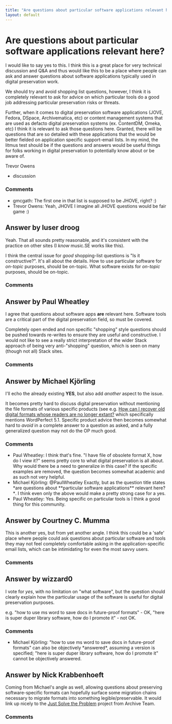 ```yaml
---
title: "Are questions about particular software applications relevant here?"
layout: default
---
```

Are questions about particular software applications relevant here?
=====================
I would like to say yes to this. I think this is a great place for very
technical discussion and Q&A and thus would like this to be a place
where people can ask and answer questions about software applications
typically used in digital preservation work.

We should try and avoid shopping list questions, however, I think it is
completely relevant to ask for advice on which particular tools do a
good job addressing particular preservation risks or threats.

Further, when it comes to digital preservation software applications
(JOVE, Fedora, DSpace, Archivematica, etc) or content management systems
that are used as defacto digital preservation systems (ex. ContentDM,
Omeka, etc) I think it is relevant to ask those questions here. Granted,
there will be questions that are so detailed with these applications
that the would be better fielded on application specific support-email
lists. In my mind, the litmus test should be if the questions and
answers would be useful things for folks working in digital preservation
to potentially know about or be aware of.

Trevor Owens

<ul class="tags"><li class="tag">discussion</li></ul>

### Comments ###
* gmcgath: The first one in that list is supposed to be JHOVE, right? :)
* Trevor Owens: Yeah, JHOVE I imagine all JHOVE questions would be fair game :)


Answer by luser droog
----------------
Yeah. That all sounds pretty reasonable, and it's consistent with the
practice on other sites (I *know* music.SE works like this).

I think the central issue for *good* shopping-list questions is "Is it
constructive?". It's all about the details. How to use particular
software for *on-topic* purposes, should be on-topic. What software
exists for *on-topic* purposes, should be on-topic.

### Comments ###

Answer by Paul Wheatley
----------------
I agree that questions about software apps **are** relevant here.
Software tools are a critical part of the digital preservation field, so
must be covered.

Completely open ended and non specific "shopping" style questions should
be pushed towards re-writes to ensure they are useful and constructive.
I would not like to see a really strict interpretation of the wider
Stack approach of being very anti-"shopping" question, which is seen on
many (though not all) Stack sites.

### Comments ###

Answer by Michael Kjörling
----------------
I'll echo the already existing **YES**, but also add *another* aspect to
the issue.

It becomes pretty hard to discuss digital preservation without
mentioning the file formats of various specific products (see e.g. [How
can I recover old digital formats whose readers are no longer
extant?](http://digitalpreservation.stackexchange.com/q/6/97) which
specifically mentions WordPerfect 5.1. Specific product advice then
becomes somewhat hard to *avoid* in a complete answer to a question as
asked, and a fully generalized question may not do the OP much good.

### Comments ###
* Paul Wheatley: I think that's fine. "I have file of obsolete format X, how do I view
it?" seems pretty core to what digital preservation is all about. Why
would there be a need to generalize in this case? If the specific
examples are removed, the question becomes somewhat academic and as such
not very helpful.
* Michael Kjörling: @PaulWheatley Exactly, but as the question title states \*are questions
about \*\*particular software applications\*\* relevant here?\*. I think
even only the above would make a pretty strong case for a yes.
* Paul Wheatley: Yes. Being specific on particular tools is I think a good thing for this
community.

Answer by Courtney C. Mumma
----------------
This is another yes, but from yet another angle. I think this could be a
'safe' place where people could ask questions about particular software
and tools they may not feel completely comfortable asking in the
application-specific email lists, which can be intimidating for even the
most savvy users.

### Comments ###

Answer by wizzard0
----------------
I vote for *yes*, with no limitation on "what software", but the
question should clearly explain how the particular usage of the software
is useful for digital preservation purposes.

e.g. "how to use ms word to save docs in future-proof formats" - OK,
"here is super duper library software, how do I promote it" - not OK.

### Comments ###
* Michael Kjörling: "how to use ms word to save docs in future-proof formats" can also be
objectively \*answered\*, assuming a version is specified; "here is
super duper library software, how do I promote it" cannot be objectively
answered.

Answer by Nick Krabbenhoeft
----------------
Coming from Michael's angle as well, allowing questions about preserving
software-specific formats can hopefully surface some migration chains
necessary to migrate formats into something legible/preservable. It
would link up nicely to the [Just Solve the
Problem](http://fileformats.archiveteam.org/wiki/Main_Page) project from
Archive Team.

### Comments ###

